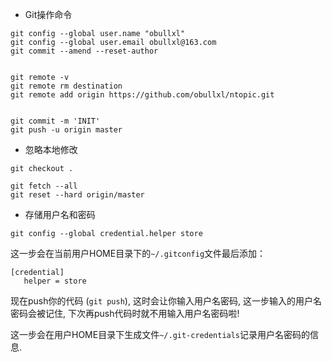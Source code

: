 + Git操作命令

~~~
git config --global user.name "obullxl"
git config --global user.email obullxl@163.com
git commit --amend --reset-author


git remote -v
git remote rm destination
git remote add origin https://github.com/obullxl/ntopic.git


git commit -m 'INIT'
git push -u origin master
~~~

+ 忽略本地修改

~~~
git checkout .
~~~

~~~
git fetch --all
git reset --hard origin/master
~~~

+ 存储用户名和密码

~~~
git config --global credential.helper store
~~~

这一步会在当前用户HOME目录下的`~/.gitconfig`文件最后添加：

~~~
[credential]
   helper = store
~~~

现在push你的代码 (`git push`), 这时会让你输入用户名密码, 这一步输入的用户名密码会被记住, 下次再push代码时就不用输入用户名密码啦!

这一步会在用户HOME目录下生成文件`~/.git-credentials`记录用户名密码的信息.
